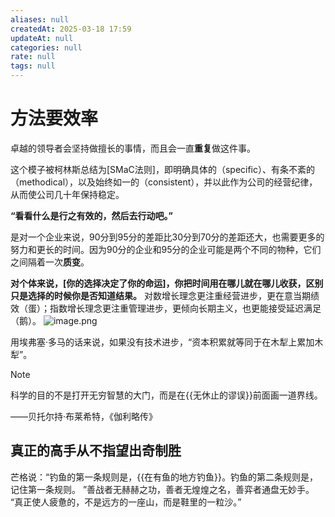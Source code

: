 ```yaml
---
aliases: null
createdAt: 2025-03-18 17:59
updateAt: null
categories: null
rate: null
tags: null
---
```

# 方法要效率

卓越的领导者会坚持做擅长的事情，而且会一直**重复**做这件事。

这个模子被柯林斯总结为[SMaC法则]，即明确具体的（specific）、有条不紊的（methodical），以及始终如一的（consistent），并以此作为公司的经营纪律，从而使公司几十年保持稳定。

**“看看什么是行之有效的，然后去行动吧。”**

是对一个企业来说，90分到95分的差距比30分到70分的差距还大，也需要更多的努力和更长的时间。因为90分的企业和95分的企业可能是两个不同的物种，它们之间隔着一次**质变**。

**对个体来说，[你的选择决定了你的命运]，你把时间用在哪儿就在哪儿收获，区别只是选择的时候你是否知道结果。**
对数增长理念更注重经营进步，更在意当期绩效（蛋）；指数增长理念更注重管理进步，更倾向长期主义，也更能接受延迟满足（鹅）。
![image.png](https://cdn.jsdelivr.net/gh/duanbiao2000/BlogGallery@main/picture/20240820133828.png)

用埃弗塞·多马的话来说，如果没有技术进步，“资本积累就等同于在木犁上累加木犁”。

> [!NOTE]
> 科学的目的不是打开无穷智慧的大门，而是在{{无休止的谬误}}前面画一道界线。
>
> ——贝托尔持·布莱希特，《伽利略传》

## 真正的高手从不指望出奇制胜

芒格说：“钓鱼的第一条规则是，{{在有鱼的地方钓鱼}}。钓鱼的第二条规则是，记住第一条规则。
”善战者无赫赫之功，善者无煌煌之名，善弈者通盘无妙手。
“真正使人疲惫的，不是远方的一座山，而是鞋里的一粒沙。”
